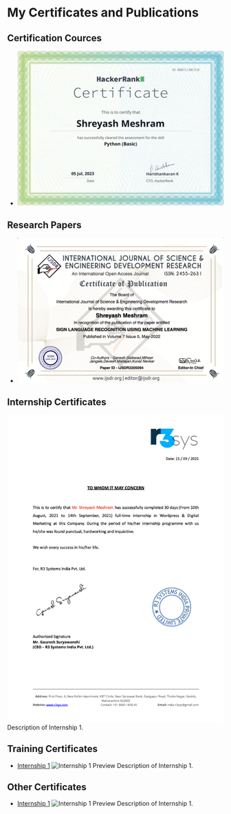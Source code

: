 # My Certificates and Publications

## Certification Cources

- [](pdfs/1688928201188.pdf)
  ![Certificate 1 Preview](image/1688928201188.png)

## Research Papers

- [](pdfs/IJSDR2205094_Certificate.pdf)
  ![Paper 1 Preview](image/IJSDR2205094_Certificate.png)

## Internship Certificates

![Internship 1 Preview](image/R3_system_internship.png)
Description of Internship 1.

## Training Certificates

- [Internship 1](internship1.pdf)
  ![Internship 1 Preview](images/internship1_thumbnail.png)
  Description of Internship 1.

## Other Certificates

- [Internship 1](internship1.pdf)
  ![Internship 1 Preview](images/internship1_thumbnail.png)
  Description of Internship 1.
